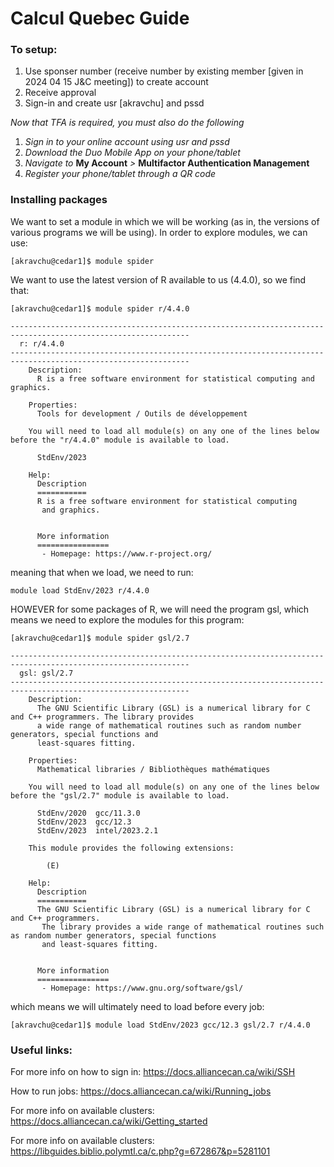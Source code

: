 # Calcul Quebec Guide

### To setup:

1. Use sponser number (receive number by existing member [given in 2024 04 15 J&C meeting]) to create account
2. Receive approval
3. Sign-in and create usr [akravchu] and pssd

*Now that TFA is required, you must also do the following*

1. *Sign in to your online account using usr and pssd*
2. *Download the Duo Mobile App on your phone/tablet*
3. *Navigate to* **My Account** *>* **Multifactor Authentication Management**
4. *Register your phone/tablet through a QR code*

### Installing packages

We want to set a module in which we will be working (as in, the versions of various programs we will be using). In order to explore modules, we can use:

```
[akravchu@cedar1]$ module spider
```

We want to use the latest version of R available to us (4.4.0), so we find that:

```
[akravchu@cedar1]$ module spider r/4.4.0

--------------------------------------------------------------------------------------------------------------
  r: r/4.4.0
--------------------------------------------------------------------------------------------------------------
    Description:
      R is a free software environment for statistical computing and graphics.

    Properties:
      Tools for development / Outils de développement

    You will need to load all module(s) on any one of the lines below before the "r/4.4.0" module is available to load.

      StdEnv/2023

    Help:
      Description
      ===========
      R is a free software environment for statistical computing
       and graphics.


      More information
      ================
       - Homepage: https://www.r-project.org/

```

meaning that when we load, we need to run:

```
module load StdEnv/2023 r/4.4.0
```

HOWEVER for some packages of R, we will need the program gsl, which means we need to explore the modules for this program:

```
[akravchu@cedar1]$ module spider gsl/2.7

--------------------------------------------------------------------------------------------------------------
  gsl: gsl/2.7
--------------------------------------------------------------------------------------------------------------
    Description:
      The GNU Scientific Library (GSL) is a numerical library for C and C++ programmers. The library provides
      a wide range of mathematical routines such as random number generators, special functions and
      least-squares fitting.

    Properties:
      Mathematical libraries / Bibliothèques mathématiques

    You will need to load all module(s) on any one of the lines below before the "gsl/2.7" module is available to load.

      StdEnv/2020  gcc/11.3.0
      StdEnv/2023  gcc/12.3
      StdEnv/2023  intel/2023.2.1

    This module provides the following extensions:

        (E)

    Help:
      Description
      ===========
      The GNU Scientific Library (GSL) is a numerical library for C and C++ programmers.
       The library provides a wide range of mathematical routines such as random number generators, special functions
       and least-squares fitting.


      More information
      ================
       - Homepage: https://www.gnu.org/software/gsl/
```

which means we will ultimately need to load before every job:

```
[akravchu@cedar1]$ module load StdEnv/2023 gcc/12.3 gsl/2.7 r/4.4.0
```

### Useful links:

For more info on how to sign in: https://docs.alliancecan.ca/wiki/SSH

How to run jobs: https://docs.alliancecan.ca/wiki/Running_jobs 

For more info on available clusters: https://docs.alliancecan.ca/wiki/Getting_started

For more info on available clusters: https://libguides.biblio.polymtl.ca/c.php?g=672867&p=5281101
